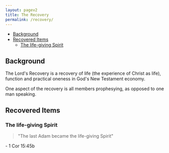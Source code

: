 ```yaml
---
layout: pagev2
title: The Recovery
permalink: /recovery/
---
```

- [Background](#background)
- [Recovered Items](#recovered-items)
  - [The life-giving Spirit](#the-life-giving-spirit)

## Background

The Lord's Recovery is a recovery of life (the experience of Christ as life), function and practical oneness in God's New Testament economy. 

One aspect of the recovery is all members prophesying, as opposed to one man speaking.

## Recovered Items

### The life-giving Spirit

>"The last Adam became the life-giving Spirit"

\- 1 Cor 15:45b